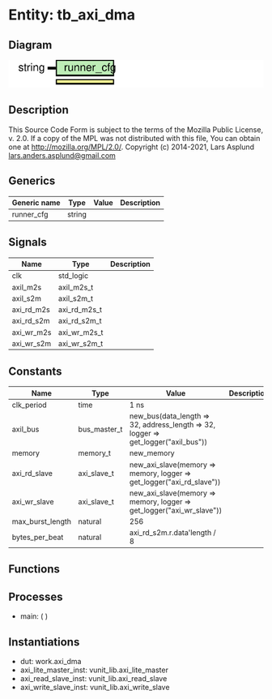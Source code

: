 # Entity: tb_axi_dma

## Diagram

![Diagram](tb_axi_dma.svg "Diagram")
## Description

This Source Code Form is subject to the terms of the Mozilla Public
License, v. 2.0. If a copy of the MPL was not distributed with this file,
You can obtain one at http://mozilla.org/MPL/2.0/.
Copyright (c) 2014-2021, Lars Asplund lars.anders.asplund@gmail.com
## Generics

| Generic name | Type   | Value | Description |
| ------------ | ------ | ----- | ----------- |
| runner_cfg   | string |       |             |
## Signals

| Name       | Type         | Description |
| ---------- | ------------ | ----------- |
| clk        | std_logic    |             |
| axil_m2s   | axil_m2s_t   |             |
| axil_s2m   | axil_s2m_t   |             |
| axi_rd_m2s | axi_rd_m2s_t |             |
| axi_rd_s2m | axi_rd_s2m_t |             |
| axi_wr_m2s | axi_wr_m2s_t |             |
| axi_wr_s2m | axi_wr_s2m_t |             |
## Constants

| Name             | Type         | Value                                                                                                                                                                           | Description |
| ---------------- | ------------ | ------------------------------------------------------------------------------------------------------------------------------------------------------------------------------- | ----------- |
| clk_period       | time         |  1 ns                                                                                                                                                                           |             |
| axil_bus         | bus_master_t |  new_bus(data_length => 32,                                               address_length => 32,                                               logger => get_logger("axil_bus")) |             |
| memory           | memory_t     |  new_memory                                                                                                                                                                     |             |
| axi_rd_slave     | axi_slave_t  |  new_axi_slave(memory => memory,                                                        logger => get_logger("axi_rd_slave"))                                                   |             |
| axi_wr_slave     | axi_slave_t  |  new_axi_slave(memory => memory,                                                        logger => get_logger("axi_wr_slave"))                                                   |             |
| max_burst_length | natural      |  256                                                                                                                                                                            |             |
| bytes_per_beat   | natural      |  axi_rd_s2m.r.data'length / 8                                                                                                                                                   |             |
## Functions
## Processes
- main: (  )
## Instantiations

- dut: work.axi_dma
- axi_lite_master_inst: vunit_lib.axi_lite_master
- axi_read_slave_inst: vunit_lib.axi_read_slave
- axi_write_slave_inst: vunit_lib.axi_write_slave
